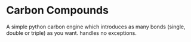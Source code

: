 # Carbon Compounds

A simple python carbon engine which introduces as many bonds (single, double or triple) as you want. handles no exceptions.

## 